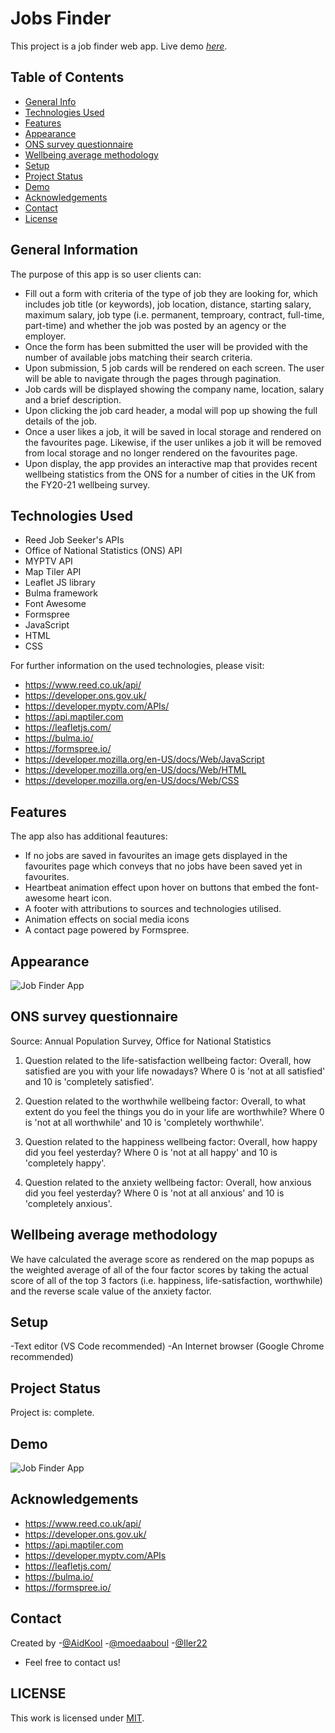 # Jobs Finder

This project is a job finder web app.
Live demo [_here_](https://moedaaboul.github.io/jobs-finder/).

## Table of Contents

- [General Info](#general-information)
- [Technologies Used](#technologies-used)
- [Features](#features)
- [Appearance](#appearance)
- [ONS survey questionnaire](#ons-survey-questionnaire)
- [Wellbeing average methodology](#wellbeing-average-methodology)
- [Setup](#setup)
- [Project Status](#project-status)
- [Demo](#demo)
- [Acknowledgements](#acknowledgements)
- [Contact](#contact)
- [License](#license)

## General Information

The purpose of this app is so user clients can:

- Fill out a form with criteria of the type of job they are looking for, which includes job title (or keywords), job location, distance, starting salary, maximum salary, job type (i.e. permanent, temproary, contract, full-time, part-time) and whether the job was posted by an agency or the employer.
- Once the form has been submitted the user will be provided with the number of available jobs matching their search criteria.
- Upon submission, 5 job cards will be rendered on each screen. The user will be able to navigate through the pages through pagination.
- Job cards will be displayed showing the company name, location, salary and a brief description.
- Upon clicking the job card header, a modal will pop up showing the full details of the job.
- Once a user likes a job, it will be saved in local storage and rendered on the favourites page. Likewise, if the user unlikes a job it will be removed from local storage and no longer rendered on the favourites page.
- Upon display, the app provides an interactive map that provides recent wellbeing statistics from the ONS for a number of cities in the UK from the FY20-21 wellbeing survey.

## Technologies Used

- Reed Job Seeker's APIs
- Office of National Statistics (ONS) API
- MYPTV API
- Map Tiler API
- Leaflet JS library
- Bulma framework
- Font Awesome
- Formspree
- JavaScript
- HTML
- CSS

For further information on the used technologies, please visit:

- https://www.reed.co.uk/api/
- https://developer.ons.gov.uk/
- https://developer.myptv.com/APIs/
- https://api.maptiler.com
- https://leafletjs.com/
- https://bulma.io/
- https://formspree.io/
- https://developer.mozilla.org/en-US/docs/Web/JavaScript
- https://developer.mozilla.org/en-US/docs/Web/HTML
- https://developer.mozilla.org/en-US/docs/Web/CSS

## Features

The app also has additional feautures:

- If no jobs are saved in favourites an image gets displayed in the favourites page which conveys that no jobs have been saved yet in favourites.
- Heartbeat animation effect upon hover on buttons that embed the font-awesome heart icon.
- A footer with attributions to sources and technologies utilised.
- Animation effects on social media icons
- A contact page powered by Formspree.

## Appearance

![Job Finder App](./media/img/job-finder.gif)

## ONS survey questionnaire

Source: Annual Population Survey, Office for National Statistics

1. Question related to the life-satisfaction wellbeing factor: Overall, how satisfied are you with your life nowadays? Where 0 is 'not at all satisfied' and 10 is 'completely satisfied'.

2. Question related to the worthwhile wellbeing factor: Overall, to what extent do you feel the things you do in your life are worthwhile? Where 0 is 'not at all worthwhile' and 10 is 'completely worthwhile'.

3. Question related to the happiness wellbeing factor: Overall, how happy did you feel yesterday? Where 0 is 'not at all happy' and 10 is 'completely happy'.

4. Question related to the anxiety wellbeing factor: Overall, how anxious did you feel yesterday? Where 0 is 'not at all anxious' and 10 is 'completely anxious'.

## Wellbeing average methodology

We have calculated the average score as rendered on the map popups as the weighted average of all of the four factor scores by taking the actual score of all of the top 3 factors (i.e. happiness, life-satisfaction, worthwhile) and the reverse scale value of the anxiety factor.

## Setup

-Text editor (VS Code recommended)
-An Internet browser (Google Chrome recommended)

## Project Status

Project is: complete.

## Demo

![Job Finder App](./demo.gif)

## Acknowledgements

- https://www.reed.co.uk/api/
- https://developer.ons.gov.uk/
- https://api.maptiler.com
- https://developer.myptv.com/APIs
- https://leafletjs.com/
- https://bulma.io/
- https://formspree.io/

## Contact

Created by -[@AidKool](https://github.com/AidKool) -[@moedaaboul](https://github.com/moedaaboull) -[@Iler22](https://github.com/Iler22)

- Feel free to contact us!

## LICENSE
This work is licensed under
[MIT](https://github.com/moedaaboul/jobs-finder/blob/main/LICENSE).

